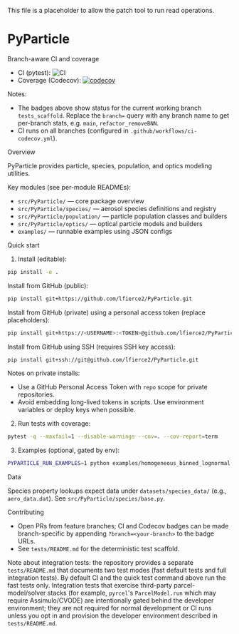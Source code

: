 This file is a placeholder to allow the patch tool to run read operations.
# PyParticle

Branch-aware CI and coverage

- CI (pytest): ![CI](https://github.com/lfierce2/PyParticle/actions/workflows/ci-codecov.yml/badge.svg?branch=tests_scaffold)
- Coverage (Codecov): [![codecov](https://codecov.io/gh/lfierce2/PyParticle/branch/tests_scaffold/graph/badge.svg)](https://codecov.io/gh/lfierce2/PyParticle/branch/tests_scaffold)

Notes:
- The badges above show status for the current working branch `tests_scaffold`. Replace the `branch=` query with any branch name to get per-branch stats, e.g. `main`, `refactor_removeBNN`.
- CI runs on all branches (configured in `.github/workflows/ci-codecov.yml`).

Overview

PyParticle provides particle, species, population, and optics modeling utilities.

Key modules (see per-module READMEs):
- `src/PyParticle/` — core package overview
- `src/PyParticle/species/` — aerosol species definitions and registry
- `src/PyParticle/population/` — particle population classes and builders
- `src/PyParticle/optics/` — optical particle models and builders
- `examples/` — runnable examples using JSON configs

Quick start

1) Install (editable):

```bash
pip install -e .
```

Install from GitHub (public):

```bash
pip install git+https://github.com/lfierce2/PyParticle.git
```

Install from GitHub (private) using a personal access token (replace placeholders):

```bash
pip install git+https://<USERNAME>:<TOKEN>@github.com/lfierce2/PyParticle.git
```

Install from GitHub using SSH (requires SSH key access):

```bash
pip install git+ssh://git@github.com/lfierce2/PyParticle.git
```

Notes on private installs:
- Use a GitHub Personal Access Token with `repo` scope for private repositories.
- Avoid embedding long-lived tokens in scripts. Use environment variables or deploy keys when possible.

2) Run tests with coverage:

```bash
pytest -q --maxfail=1 --disable-warnings --cov=. --cov-report=term
```

3) Examples (optional, gated by env):

```bash
PYPARTICLE_RUN_EXAMPLES=1 python examples/homogeneous_binned_lognormal.py
```

Data

Species property lookups expect data under `datasets/species_data/` (e.g., `aero_data.dat`). See `src/PyParticle/species/base.py`.

Contributing

- Open PRs from feature branches; CI and Codecov badges can be made branch-specific by appending `?branch=<your-branch>` to the badge URLs.
- See `tests/README.md` for the deterministic test scaffold.
  
Note about integration tests: the repository provides a separate `tests/README.md` that documents two test modes (fast default tests and full integration tests). By default CI and the quick test command above run the fast tests only. Integration tests that exercise third-party parcel-model/solver stacks (for example, `pyrcel`'s `ParcelModel.run` which may require Assimulo/CVODE) are intentionally gated behind the developer environment; they are not required for normal development or CI runs unless you opt in and provision the developer environment described in `tests/README.md`.
